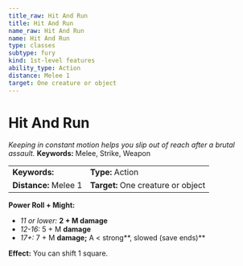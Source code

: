 ```yaml
---
title_raw: Hit And Run
title: Hit And Run
name_raw: Hit And Run
name: Hit And Run
type: classes
subtype: fury
kind: 1st-level features
ability_type: Action
distance: Melee 1
target: One creature or object
---
```


# Hit And Run

*Keeping in constant motion helps you slip out of reach after a brutal assault.* **Keywords:** Melee, Strike, Weapon

|                       |                                    |
| :-------------------- | :--------------------------------- |
| **Keywords:**         | **Type:** Action                   |
| **Distance:** Melee 1 | **Target:** One creature or object |

**Power Roll + Might:**

- *11 or lower:* **2 + M damage**
- *12-16:* 5 + M **damage**
- *17+:* 7 + M **damage;** A \< strong\*\*, slowed (save ends)\*\*

**Effect:** You can shift 1 square.
